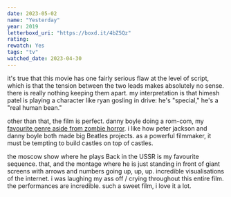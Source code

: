 ```yaml
---
date: 2023-05-02
name: "Yesterday"
year: 2019
letterboxd_uri: "https://boxd.it/4bZ5Qz"
rating: 
rewatch: Yes
tags: "tv"
watched_date: 2023-04-30
---
```


it's true that this movie has one fairly serious flaw at the level of script, which is that the tension between the two leads makes absolutely no sense. there is really nothing keeping them apart. my interpretation is that himesh patel is playing a character like ryan gosling in drive: he's "special," he's a "real human bean."

other than that, the film is perfect. danny boyle doing a rom-com, my [favourite genre aside from zombie horror](https://letterboxd.com/theinvertedform/list/danny-boyle-ranked/). i like how peter jackson and danny boyle both made big Beatles projects. as a powerful filmmaker, it must be tempting to build castles on top of castles.

the moscow show where he plays Back in the USSR is my favourite sequence. that, and the montage where he is just standing in front of giant screens with arrows and numbers going up, up, up. incredible visualisations of the internet. i was laughing my ass off / crying throughout this entire film. the performances are incredible. such a sweet film, i love it a lot.
